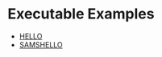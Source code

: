 # Executable Examples

- [HELLO](/jedimatt42/fcmd/tree/main/example/gcc/hello)
- [SAMSHELLO](/jedimatt42/fcmd/tree/main/example/gcc/samshello)

